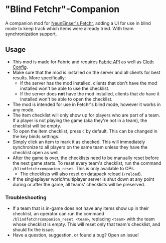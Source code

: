 # "Blind Fetchr"-Companion

A companion mod for [NeunEinser's Fetchr](https://github.com/NeunEinser/bingo/), adding a UI for use in blind mode to keep track which items were already tried. With team synchronization support.

## Usage

- This mod is made for Fabric and requires [Fabric API](https://modrinth.com/mod/fabric-api) as well as [Cloth Config](https://modrinth.com/mod/cloth-config).
- Make sure that the mod is installed on the server and all clients for best results. More specifically:
	- If the server has the mod installed, clients that don't have the mod installed won't be able to use the checklist.
	- If the server does **not** have the mod installed, clients that *do* have it installed won't be able to open the checklist.
- The mod is intended for use in Fetchr's blind mode, however it works in any mode.
- The item checklist will only show up for players who are part of a team. If a player is not playing the game (aka they're not in a team), the checklist will be empty.
- To open the item checklist, press `C` by default. This can be changed in the key binds settings.
- Simply click an item to mark it as checked. This will immediately synchronize to all players on the same team unless they have the checklist open as well.
- After the game is over, the checklists need to be manually reset before the next game starts. To reset every team's checklist, run the command `/blindfetchrcompanion_reset`. This is only available to OPs.
	- The checklists will also reset on datapack reload (`/reload`).
- If the singleplayer world/multiplayer server is shut down at any point during or after the game, all teams' checklists will be preserved.

### Troubleshooting

- If a team that is in-game does not have any items show up in their checklist, an operator can run the command `/blindfetchrcompanion_reset <team>`, replacing `<team>` with the team whose checklist is empty. This will reset only that team's checklist, and should fix the issue.
- Have a question, suggestion, or found a bug? Open an issue!